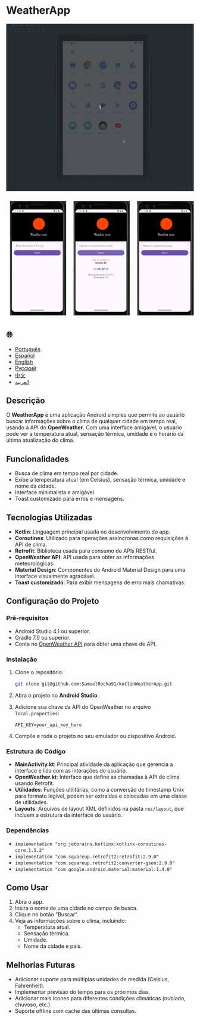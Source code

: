 # WeatherApp

![WeatherApp](./app/src/main/weather.gif)

<div style="display: flex; justify-content: space-around;">
  <img src="./app/src/main/res/drawable/english.png" alt="english version app" style="width:30%; height: auto; margin:10px;" />
  <img src="./app/src/main/res/drawable/spanish.png" alt="spanish version app" style="width:30%; height: auto; margin:10px;" />
  <img src="./app/src/main/res/drawable/ru.png" alt="russian version app" style="width:30%; height: auto; margin:10px;" />
</div>

<h2>🌐</h2>
<ul>
  <li><a href="https://github.com/SamuelRocha91/kotlinWeatherApp/blob/main/README.md" target="_blank">Português</a></li>
  <li><a href="https://github.com/SamuelRocha91/kotlinWeatherApp/blob/main/README_sp.md" target="_blank">Español</a></li>
  <li><a href="https://github.com/SamuelRocha91/kotlinWeatherApp/blob/main/README_en.md" target="_blank">English</a></li>
  <li><a href="https://github.com/SamuelRocha91/kotlinWeatherApp/blob/main/README_ru.md" target="_blank">Русский</a></li>
  <li><a href="https://github.com/SamuelRocha91/kotlinWeatherApp/blob/main/README_ch.md" target="_blank">中文</a></li>
  <li><a href="https://github.com/SamuelRocha91/kotlinWeatherApp/blob/main/README_ar.md" target="_blank">العربية</a></li>
</ul>

## Descrição

O **WeatherApp** é uma aplicação Android simples que permite ao usuário buscar informações sobre o clima de qualquer cidade em tempo real, usando a API do **OpenWeather**. Com uma interface amigável, o usuário pode ver a temperatura atual, sensação térmica, umidade e o horário da última atualização do clima.

## Funcionalidades

- Busca de clima em tempo real por cidade.
- Exibe a temperatura atual (em Celsius), sensação térmica, umidade e nome da cidade.
- Interface minimalista e amigável.
- Toast customizado para erros e mensagens.

## Tecnologias Utilizadas

- **Kotlin**: Linguagem principal usada no desenvolvimento do app.
- **Coroutines**: Utilizado para operações assíncronas como requisições à API de clima.
- **Retrofit**: Biblioteca usada para consumo de APIs RESTful.
- **OpenWeather API**: API usada para obter as informações meteorológicas.
- **Material Design**: Componentes do Android Material Design para uma interface visualmente agradável.
- **Toast customizado**: Para exibir mensagens de erro mais chamativas.

## Configuração do Projeto

### Pré-requisitos

- Android Studio 4.1 ou superior.
- Gradle 7.0 ou superior.
- Conta no [OpenWeather API](https://openweathermap.org/api) para obter uma chave de API.

### Instalação

1. Clone o repositório:

   ```bash
   git clone git@github.com:SamuelRocha91/kotlinWeatherApp.git
   ```

2. Abra o projeto no **Android Studio**.

3. Adicione sua chave da API do OpenWeather no arquivo `local.properties`:

   ```
   API_KEY=your_api_key_here
   ```

4. Compile e rode o projeto no seu emulador ou dispositivo Android.

### Estrutura do Código

- **MainActivity.kt**: Principal atividade da aplicação que gerencia a interface e lida com as interações do usuário.
- **OpenWeather.kt**: Interface que define as chamadas à API de clima usando Retrofit.
- **Utilidades**: Funções utilitárias, como a conversão de timestamp Unix para formato legível, podem ser extraídas e colocadas em uma classe de utilidades.
- **Layouts**: Arquivos de layout XML definidos na pasta `res/layout`, que incluem a estrutura da interface do usuário.

### Dependências

- `implementation "org.jetbrains.kotlinx:kotlinx-coroutines-core:1.5.2"`
- `implementation "com.squareup.retrofit2:retrofit:2.9.0"`
- `implementation "com.squareup.retrofit2:converter-gson:2.9.0"`
- `implementation "com.google.android.material:material:1.4.0"`

## Como Usar

1. Abra o app.
2. Insira o nome de uma cidade no campo de busca.
3. Clique no botão "Buscar".
4. Veja as informações sobre o clima, incluindo:
    - Temperatura atual.
    - Sensação térmica.
    - Umidade.
    - Nome da cidade e país.

## Melhorias Futuras

- Adicionar suporte para múltiplas unidades de medida (Celsius, Fahrenheit).
- Implementar previsão do tempo para os próximos dias.
- Adicionar mais ícones para diferentes condições climáticas (nublado, chuvoso, etc.).
- Suporte offline com cache das últimas consultas.
